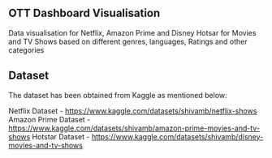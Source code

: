 ## OTT Dashboard Visualisation

Data visualisation for Netflix, Amazon Prime and Disney Hotsar for Movies and TV Shows based on different genres, languages, Ratings and other categories

## Dataset

The dataset has been obtained from Kaggle as mentioned below:

Netflix Dataset - https://www.kaggle.com/datasets/shivamb/netflix-shows
Amazon Prime Dataset - https://www.kaggle.com/datasets/shivamb/amazon-prime-movies-and-tv-shows
Hotstar Dataset - https://www.kaggle.com/datasets/shivamb/disney-movies-and-tv-shows
